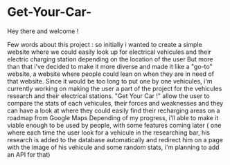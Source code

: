 # Get-Your-Car-
Hey there and welcome !


Few words about this project : so initially i wanted to create a simple website where we could easily look up for electrical vehicules and their electric charging station depending on the location of the user
But more than that i've decided to make it more diverse and made it like a "go-to" website, a website where people could lean on when they are in need of that website.
Since it would be too long to put one by one vehicules, i'm currently working on making the user a part of the project for the vehicules research and their electrical stations.
"Get Your Car !" allow the user to compare the stats of each vehicules, their forces and weaknesses and they can have a look at where they could easily find their recharging areas on a roadmap from Google Maps
Depending of my progress, i'll able to make it viable enough to be used by people, with some features coming later ( one where each time the user look for a vehicule in the researching bar, his research is added to the database automatically and redirect him on a page with the image of his vehicule and some random stats, i'm planning to add an API for that)
